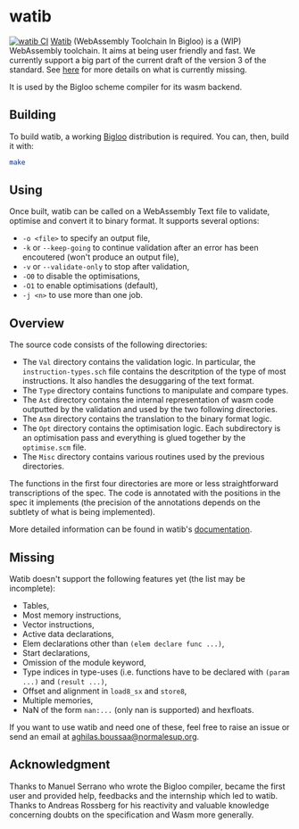 # watib
[![watib
CI](https://github.com/4y8/watib/actions/workflows/watib.yml/badge.svg)](https://github.com/4y8/watib/actions/workflows/watib.yml)
[Watib](https://www.normalesup.org/~boussaa/watib) (WebAssembly Toolchain In
Bigloo) is a (WIP) WebAssembly toolchain. It aims at being user friendly and
fast. We currently support a big part of the current draft of the version 3 of
the standard. See [here](#missing) for more details on what is currently
missing.

It is used by the Bigloo scheme compiler for its wasm backend.

## Building
To build watib, a working [Bigloo](https://www-sop.inria.fr/indes/fp/Bigloo/)
distribution is required. You can, then, build it with:

```sh
make
```
## Using
Once built, watib can be called on a WebAssembly Text file to validate,
optimise and convert it to binary format. It supports several options:
+ `-o <file>` to specify an output file,
+ `-k` or `--keep-going` to continue validation after an error has been
  encoutered (won't produce an output file),
+ `-v` or `--validate-only` to stop after validation,
+ `-O0` to disable the optimisations,
+ `-O1` to enable optimisations (default),
+ `-j <n>` to use more than one job.
## Overview
The source code consists of the following directories:
+ The `Val` directory contains the validation logic. In particular, the
  `instruction-types.sch` file contains the descritption of the type of most
  instructions. It also handles the desuggaring of the text format.
+ The `Type` directory contains functions to manipulate and compare types.
+ The `Ast` directory contains the internal representation of wasm code
  outputted by the validation and used by the two following directories.
+ The `Asm` directory contains the translation to the binary format logic.
+ The `Opt` directory contains the optimisation logic. Each subdirectory is an
  optimisation pass and everything is glued together by the `optimise.scm` file.
+ The `Misc` directory contains various routines used by the previous
  directories.

The functions in the first four directories are more or less straightforward
transcriptions of the spec. The code is annotated with the positions in the spec
it implements (the precision of the annotations depends on the subtlety of what
is being implemented).

More detailed information can be found in watib's
[documentation](./doc/README.md).
## Missing
Watib doesn't support the following features yet (the list may be incomplete):
+ Tables,
+ Most memory instructions,
+ Vector instructions,
+ Active data declarations,
+ Elem declarations other than `(elem declare func ...)`,
+ Start declarations,
+ Omission of the module keyword,
+ Type indices in type-uses (i.e. functions have to be declared with `(param ...)` and `(result ...)`,
+ Offset and alignment in `load8_sx` and `store8`,
+ Multiple memories,
+ NaN of the form `nan:...` (only nan is supported) and hexfloats.

If you want to use watib and need one of these, feel free to raise an issue or
send an email at [aghilas.boussaa@normalesup.org](mailto:aghilas.boussaa@normalesup.org).

## Acknowledgment
Thanks to Manuel Serrano who wrote the Bigloo compiler, became the first user
and provided help, feedbacks and the internship which led to watib. Thanks to
Andreas Rossberg for his reactivity and valuable knowledge concerning doubts on
the specification and Wasm more generally.
